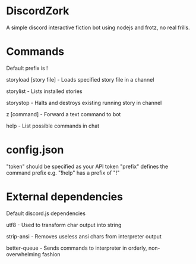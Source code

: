 # DiscordZork
A simple discord interactive fiction bot using nodejs and frotz, no real frills.

# Commands
Default prefix is !

storyload [story file] - Loads specified story file in a channel

storylist - Lists installed stories

storystop - Halts and destroys existing running story in channel

z [command] - Forward a text command to bot

help - List possible commands in chat


# config.json
"token" should be specified as your API token
"prefix" defines the command prefix e.g. "!help" has a prefix of "!"

# External dependencies
Default discord.js dependencies

utf8 - Used to transform char output into string

strip-ansi - Removes useless ansi chars from interpreter output

better-queue - Sends commands to interpreter in orderly, non-overwhelming fashion